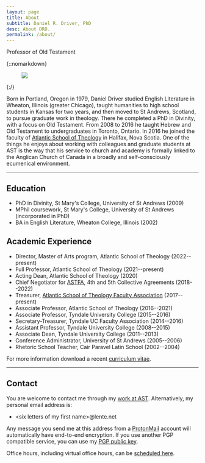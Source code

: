 ```yaml
---
layout: page
title: About
subtitle: Daniel R. Driver, PhD
desc: About DRD.
permalink: /about/
---
```


<div class="pretty-links">

<div class="lead lead-about">Professor of Old Testament
</div>

{::nomarkdown}
<figure class="site-profile">
    <img src="{{ site.baseurl }}/assets/img/drd.jpg">
</figure>
{:/}

Born in Portland, Oregon in 1979, Daniel Driver studied English
Literature in Wheaton, Illinois (greater Chicago), taught humanities to
high school students in Kansas for two years, and then moved to St
Andrews, Scotland, to pursue graduate work in theology. There he
completed a PhD in Divinity, with a focus on Old Testament. From 2008 to
2016 he taught Hebrew and Old Testament to undergraduates in Toronto,
Ontario. In 2016 he joined the faculty of [Atlantic School of Theology](http://www.astheology.ns.ca/faculty/full-time/daniel-driver.html)
in Halifax, Nova Scotia. One of the things he enjoys about working with
colleagues and graduate students at AST is the way that his service to
church and academy is formally linked to the Anglican Church of Canada
in a broadly and self-consciously ecumenical environment.

---

## Education

- PhD in Divinity, St Mary's College, University of St Andrews (2009)
- MPhil coursework, St Mary's College, University of St Andrews (incorporated in PhD)
- BA in English Literature, Wheaton College, Illinois (2002)

## Academic Experience

- Director, Master of Arts program, Atlantic School of Theology (2022--present)
- Full Professor, Atlantic School of Theology (2021--present)
- Acting Dean, Atlantic School of Theology (2020)
- Chief Negotiator for [ASTFA][ASTFA], 4th and 5th Collective Agreements (2018--2022)
- Treasurer, [Atlantic School of Theology Faculty Association][ASTFA] (2017--present)
- Associate Professor, Atlantic School of Theology (2016--2021)
- Associate Professor, Tyndale University College (2015--2016)
- Secretary-Treasurer, Tyndale UC Faculty Association (2014--2016)
- Assistant Professor, Tyndale University College (2008--2015)
- Associate Dean, Tyndale University College (2011--2013)
- Conference Administrator, University of St Andrews (2005--2006)
- Rhetoric School Teacher, Cair Paravel Latin School (2002--2004)

For more information download a recent [curriculum vitae](/assets/pdf/Driver_cv.pdf).

---

## Contact

You are welcome to contact me through my [work at
AST](http://www.astheology.ns.ca/faculty/full-time/daniel-driver.html).
Alternatively, my personal email address is:

- \<six letters of my first name>@lente.net

Any message you send me at this address from a [ProtonMail](https://protonmail.com/)
account will automatically have end-to-end encryption. If you use
another PGP compatible service, you can use my [PGP public key](/assets/pgp/publickey-drd.txt).

Office hours, including virtual office hours, can be [scheduled here](https://calendly.com/danieldriver).

</div>

[ASTFA]: https://www.astfa.ca "AST Faculty Association"
